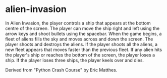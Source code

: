 # alien-invasion
In Alien Invasion, the player controls a ship that appears at the bottom centre of the screen. The player can move the ship right and left using the arrow keys and shoot bullets using the spacebar. When the game begins, a fleet of aliens fills the sky and moves across and down the screen. The player shoots and destroys the aliens. If the player shoots all the aliens, a new fleet appears that moves faster than the previous fleet. If any alien hits the player's ship or reaches the bottom of the screen, the player loses a ship. If the player loses three ships, the player keels over and dies.

Derived from "Python Crash Course" by Eric Matthes.
